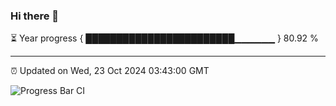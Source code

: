 ### Hi there 👋

⏳ Year progress { ████████████████████████▁▁▁▁▁▁ } 80.92 %

---

⏰ Updated on Wed, 23 Oct 2024 03:43:00 GMT

![Progress Bar CI](https://github.com/IshwaranRudhara/GIT-ACTION/workflows/Progress%20Bar%20CI/badge.svg)
